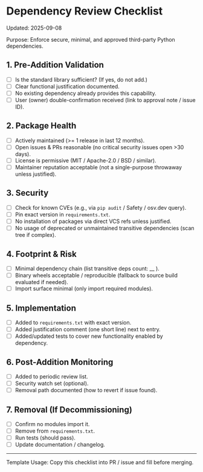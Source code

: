 # Dependency Review Checklist

Updated: 2025-09-08

Purpose: Enforce secure, minimal, and approved third-party Python dependencies.

## 1. Pre-Addition Validation
- [ ] Is the standard library sufficient? (If yes, do not add.)
- [ ] Clear functional justification documented.
- [ ] No existing dependency already provides this capability.
- [ ] User (owner) double-confirmation received (link to approval note / issue ID).

## 2. Package Health
- [ ] Actively maintained (>= 1 release in last 12 months).
- [ ] Open issues & PRs reasonable (no critical security issues open >30 days).
- [ ] License is permissive (MIT / Apache-2.0 / BSD / similar).
- [ ] Maintainer reputation acceptable (not a single-purpose throwaway unless justified).

## 3. Security
- [ ] Check for known CVEs (e.g., via `pip audit` / Safety / osv.dev query).
- [ ] Pin exact version in `requirements.txt`.
- [ ] No installation of packages via direct VCS refs unless justified.
- [ ] No usage of deprecated or unmaintained transitive dependencies (scan tree if complex).

## 4. Footprint & Risk
- [ ] Minimal dependency chain (list transitive deps count: __ ).
- [ ] Binary wheels acceptable / reproducible (fallback to source build evaluated if needed).
- [ ] Import surface minimal (only import required modules).

## 5. Implementation
- [ ] Added to `requirements.txt` with exact version.
- [ ] Added justification comment (one short line) next to entry.
- [ ] Added/updated tests to cover new functionality enabled by dependency.

## 6. Post-Addition Monitoring
- [ ] Added to periodic review list.
- [ ] Security watch set (optional).
- [ ] Removal path documented (how to revert if issue found).

## 7. Removal (If Decommissioning)
- [ ] Confirm no modules import it.
- [ ] Remove from `requirements.txt`.
- [ ] Run tests (should pass).
- [ ] Update documentation / changelog.

---
Template Usage: Copy this checklist into PR / issue and fill before merging.

